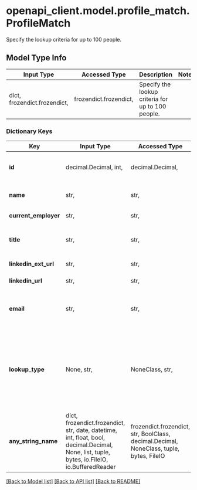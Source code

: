 # openapi_client.model.profile_match.ProfileMatch

Specify the lookup criteria for up to 100 people.

## Model Type Info
Input Type | Accessed Type | Description | Notes
------------ | ------------- | ------------- | -------------
dict, frozendict.frozendict,  | frozendict.frozendict,  | Specify the lookup criteria for up to 100 people. | 

### Dictionary Keys
Key | Input Type | Accessed Type | Description | Notes
------------ | ------------- | ------------- | ------------- | -------------
**id** | decimal.Decimal, int,  | decimal.Decimal,  | RocketReach internal person ID returned by searches. | [optional] 
**name** | str,  | str,  | Must specify along with &#x60;current_employer&#x60;. | [optional] 
**current_employer** | str,  | str,  | Must specify along with &#x60;name&#x60;. | [optional] 
**title** | str,  | str,  | Desired prospect&#x27;s job title. May improve match rate. | [optional] 
**linkedin_ext_url** | str,  | str,  | Deprecated: Use &#x60;linkedin_url&#x60;. | [optional] 
**linkedin_url** | str,  | str,  | LinkedIn URL of prospect to lookup. | [optional] 
**email** | str,  | str,  | A known email address of the prospect. May improve match rate. | [optional] 
**lookup_type** | None, str,  | NoneClass, str,  | Specify an alternative lookup type to use (if available). | [optional] must be one of ["standard", "premium", "premium (feeds disabled)", "bulk", "phone", "enrich", ] 
**any_string_name** | dict, frozendict.frozendict, str, date, datetime, int, float, bool, decimal.Decimal, None, list, tuple, bytes, io.FileIO, io.BufferedReader | frozendict.frozendict, str, BoolClass, decimal.Decimal, NoneClass, tuple, bytes, FileIO | any string name can be used but the value must be the correct type | [optional]

[[Back to Model list]](../../README.md#documentation-for-models) [[Back to API list]](../../README.md#documentation-for-api-endpoints) [[Back to README]](../../README.md)

